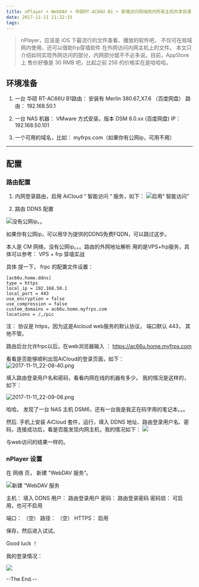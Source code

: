 ```yaml
---
title: nPlayer + WebDAV + 华硕RT-AC66U B1 + 穿墙访问局域网内所有主机共享目录
date: 2017-11-11 21:22:15
tags:
---
```




> nPlayer，应该是 iOS 下最流行的文件查看、播放的软件吧， 不仅可在局域网内使用，还可以借助frp穿墙软件 在外网访问内网主机上的文件。 
本文只介绍如何实现外网访问的部分，内网部分就不不必多说。目前，AppStore 上 售价好像是 30 RMB 吧，比起之前 256 的价格实在是哈哈哈。


## 环境准备


1. 一台 华硕 RT-AC66U B1路由： 安装有 Merlin 380.67_X7.6 （百度网盘）
路由： 192.168.50.1

2. 一台 NAS 机器： VMware 方式安装，版本 DSM 6.0.xx (百度网盘)
IP： 192.168.50.101

3. 一个可用的域名，比如： myfrps.com（如果你有公网ip，可用不用）

---

## 配置

### 路由配置

1. 内网登录路由，启用 AiCloud “ 智能访问 “ 服务，如下：
![启用“ 智能访问”](http://upload-images.jianshu.io/upload_images/1332969-f56675ffd93fc039.png?imageMogr2/auto-orient/strip%7CimageView2/2/w/1240)


2. 路由 DDNS 配置

![没有公网ip。。](http://upload-images.jianshu.io/upload_images/1332969-e39fa931d5b09731.png?imageMogr2/auto-orient/strip%7CimageView2/2/w/1240)

如果你有公网ip，可以用华为提供的DDNS免费FQDN，可以跳过这步。


本人是 CM 网络，没有公网ip。。。路由的外网地址解析 用的是VPS+frp服务，具体可以参考： VPS + frp 穿墙实战

具体 提一下， frpc 的配置文件设置：

```
[ac66u.home.ddns]
type = https
local_ip = 192.168.50.1
local_port = 443
use_encryption = false
use_compression = false
custom_domains = ac66u.home.myfrps.com
locations = /,/pic
```

注： 协议是 https，因为这是Aicloud web服务的默认协议， 端口默认 443， 其他不管。

路由后台允许frpc以后，在web浏览器输入 ： https://ac66u.home.myfrps.com

看看是否能够顺利出现AiCloud的登录页面，如下：
![2017-11-11_22-08-40.png](http://upload-images.jianshu.io/upload_images/1332969-4b0c616b417630f7.png?imageMogr2/auto-orient/strip%7CimageView2/2/w/1240)

填入路由登录用户名和密码，看看内网在线的机器有多少。 我的情况是这样的，如下：

![2017-11-11_22-09-08.png](http://upload-images.jianshu.io/upload_images/1332969-46ab265fbf1cd0d0.png?imageMogr2/auto-orient/strip%7CimageView2/2/w/1240)


哈哈， 发现了一台 NAS 主机 DSM6，还有一台我是我正在码字用的笔记本。。。


然后. 手机上安装 AiCloud 套件，运行，填入 DDNS 地址、路由登录用户名、密码，连接成功后，看是否能发现内网主机，我的情况如下：
![](http://upload-images.jianshu.io/upload_images/1332969-0fffe7016a667e09.png?imageMogr2/auto-orient/strip%7CimageView2/2/w/1240)

与web访问的结果一样的。



### nPlayer 设置

在 网络 页， 新建 ”WebDAV 服务“。

![新建 ”WebDAV 服务](http://upload-images.jianshu.io/upload_images/1332969-f12843cc6a43b916.png?imageMogr2/auto-orient/strip%7CimageView2/2/w/1240)


主机： 填入 DDNS
用户： 路由登录用户
密码： 路由登录密码
密码锁： 可启用，也可不启用

端口： （空）
路径： （空）
HTTPS： 启用

保存，然后进入试试。

Good luck ！


我的登录情况：


![](http://upload-images.jianshu.io/upload_images/1332969-e4ecccc0b7f5b6b2.png?imageMogr2/auto-orient/strip%7CimageView2/2/w/1240)



--The End.--






